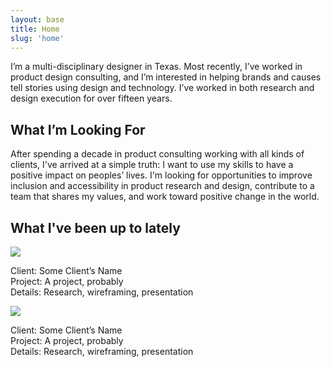 ```yaml
---
layout: base
title: Home
slug: 'home'
---
```



<section id="intro" class="grid-item-4 grid-offset-2">
  <p>I’m a multi-disciplinary designer in Texas. Most recently, I’ve worked in product design consulting, and I’m interested in helping brands and causes tell stories using design and technology. I’ve worked in both research and design execution for over fifteen years.</p>
</section>
<div class="rule grid-item-5 grid-offset-1 grid-gutter-slug"></div>
<section class="grid-item-4 grid-offset-2">
  <h1>What I’m Looking For</h1>
  <p>After spending a decade in product consulting working with all kinds of clients, I've arrived at a simple truth: I want to use my skills to have a positive impact on peoples’ lives. I'm looking for opportunities to improve inclusion and accessibility in product research and design, contribute to a team that shares my values, and work toward positive change in the world.</p>
</section>
<div class="rule grid-item-5 grid-offset-1 grid-gutter-slug"></div>

<section class="grid-wide grid-subgrid">
  <div class="grid-item-5 grid-offset-2">
    <h1>What I've been up to lately</h1>
  </div>
  <div class="portfolio-card grid-item-3 grid-offset-2">
      <img src="https://picsum.photos/400/340?random=3">
      <p>
      Client: Some Client’s Name </br>
      Project: A project, probably</br>
      Details: Research, wireframing, presentation
      </p>
  </div>
  <div class="portfolio-card grid-item-3">
      <img src="https://picsum.photos/400/260?random=2">
      <p>
      Client: Some Client’s Name </br>
      Project: A project, probably</br>
      Details: Research, wireframing, presentation
      </p>
  </div>
</section>